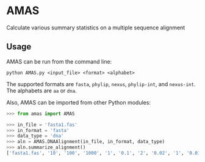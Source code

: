 # AMAS
Calculate various summary statistics on a multiple sequence alignment

## Usage
AMAS can be run from the command line:

```shell
python AMAS.py <input_file> <format> <alphabet>
```
The supported formats are `fasta`, `phylip`, `nexus`, `phylip-int`, and `nexus-int`. The alphabets are `aa` or `dna`.

Also, AMAS can be imported from other Python modules:

```python
>>> from amas import AMAS

>>> in_file = 'fasta1.fas'
>>> in_format = 'fasta'
>>> data_type = 'dna'
>>> aln = AMAS.DNAAlignment(in_file, in_format, data_type)
>>> aln.summarize_alignment()
['fasta1.fas', '10', '100', '1000', '1', '0.1', '2', '0.02', '1', '0.01']
```
